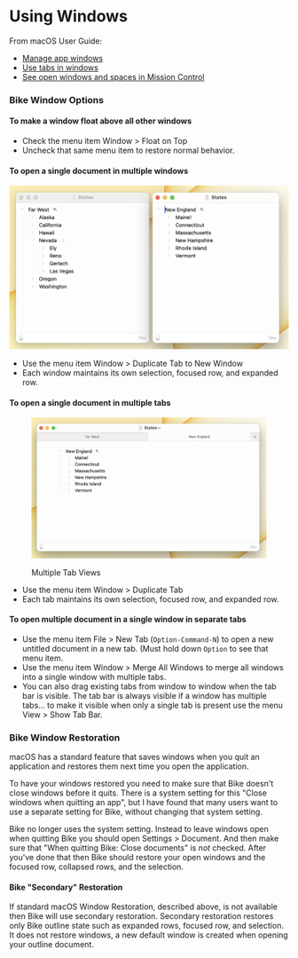 # Using Windows

From macOS User Guide:

* [Manage app windows](https://support.apple.com/guide/mac-help/work-with-app-windows-mchlp2469/12.0/mac/12.0)
* [Use tabs in windows](https://support.apple.com/guide/mac-help/use-tabs-in-windows-mchla4695cce/12.0/mac/12.0)
* [See open windows and spaces in Mission Control](https://support.apple.com/guide/mac-help/open-windows-spaces-mission-control-mh35798/12.0/mac/12.0)

### Bike Window Options

#### To make a window float above all other windows

* Check the menu item Window > Float on Top
* Uncheck that same menu item to restore normal behavior.

#### To open a single document in multiple windows

![Multiple Window Views](../.gitbook/assets/Windows.png)

* Use the menu item Window > Duplicate Tab to New Window
* Each window maintains its own selection, focused row, and expanded row.

#### To open a single document in multiple tabs

<figure><img src="../.gitbook/assets/Tabs.png" alt=""><figcaption><p>Multiple Tab Views</p></figcaption></figure>

* Use the menu item Window > Duplicate Tab
* Each tab maintains its own selection, focused row, and expanded row.

#### To open multiple document in a single window in separate tabs

* Use the menu item File > New Tab (`Option-Command-N`) to open a new untitled document in a new tab. (Must hold down `Option` to see that menu item.
* Use the menu item Window > Merge All Windows to merge all windows into a single window with multiple tabs.
* You can also drag existing tabs from window to window when the tab bar is visible. The tab bar is always visible if a window has multiple tabs... to make it visible when only a single tab is present use the menu View > Show Tab Bar.

### Bike Window Restoration

macOS has a standard feature that saves windows when you quit an application and restores them next time you open the application.

To have your windows restored you need to make sure that Bike doesn't close windows before it quits. There is a system setting for this "Close windows when quitting an app", but I have found that many users want to use a separate setting for Bike, without changing that system setting.

Bike no longer uses the system setting. Instead to leave windows open when quitting Bike you should open Settings > Document. And then make sure that "When quitting Bike: Close documents" is _not_ checked. After you've done that then Bike should restore your open windows and the focused row, collapsed rows, and the selection.

#### Bike "Secondary" Restoration

If standard macOS Window Restoration, described above, is not available then Bike will use secondary restoration. Secondary restoration restores only Bike outline state such as expanded rows, focused row, and selection. It does not restore windows, a new default window is created when opening your outline document.

